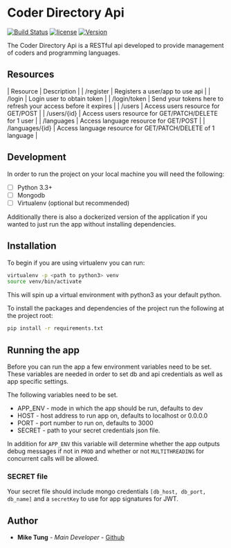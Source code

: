 # Coder Directory Api

[![Build Status](https://travis-ci.org/seekheart/coder_directory_api.svg?branch=master)](https://travis-ci.org/seekheart/coder_directory_api)
[![license](https://img.shields.io/badge/license-MIT%20License-blue.svg)](https://img.shields.io/badge/license-MIT%20License-blue.svg)
[![Version](https://img.shields.io/badge/Version-1.0.0-brightgreen.svg)](https://img.shields.io/badge/Version-1.0.0-brightgreen.svg)


The Coder Directory Api is a RESTful api developed to provide management of
coders and programming languages.

## Resources

| Resource | Description |
| /register | Registers a user/app to use api |
| /login | Login user to obtain token |
| /login/token | Send your tokens here to refresh your access before it expires |
| /users | Access users resource for GET/POST |
| /users/{id} | Access users resource for GET/PATCH/DELETE for 1 user |
| /languages | Access language resource for GET/POST |
| /languages/{id} | Access language resource for GET/PATCH/DELETE of 1 language |


## Development

In order to run the project on your local machine you will need the following:

- [ ] Python 3.3+
- [ ] Mongodb
- [ ] Virtualenv (optional but recommended)

Additionally there is also a dockerized version of the application if you wanted
to just run the app without installing dependencies.

## Installation

To begin if you are using virtualenv you can run:

```bash
virtualenv -p <path to python3> venv
source venv/bin/activate
```

This will spin up a virtual environment with python3 as your default python.

To install the packages and dependencies of the project run the following
at the project root:

```bash
pip install -r requirements.txt
```

## Running the app

Before you can run the app a few environment variables need to be set.
These variables are needed in order to set db and api credentials as well as app
specific settings.

The following variables need to be set.

* APP_ENV - mode in which the app should be run, defaults to dev
* HOST - host address to run app on, defaults to localhost or 0.0.0.0
* PORT - port number to run on, defaults to 3000
* SECRET - path to your secret credentials json file.

In addition for `APP_ENV` this variable will determine whether the app outputs
debug messages if not in `PROD` and whether or not `MULTITHREADING` for 
concurrent calls will be allowed.

### SECRET file
Your secret file should include mongo credentials 
`[db_host, db_port, db_name]` and a `secretKey` to use for app
signatures for JWT.


## Author

* **Mike Tung** - *Main Developer* - [Github]

[Github]: https://github.com/seekheart

